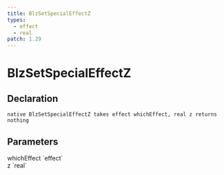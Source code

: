 ```yaml
---
title: BlzSetSpecialEffectZ
types:
  - effect
  - real
patch: 1.29
---
```


# BlzSetSpecialEffectZ

## Declaration

```
native BlzSetSpecialEffectZ takes effect whichEffect, real z returns nothing
```

## Parameters
<dl>
  <dt>whichEffect `effect`</dt>
  <dd></dd>

  <dt>z `real`</dt>
  <dd></dd>
</dl>